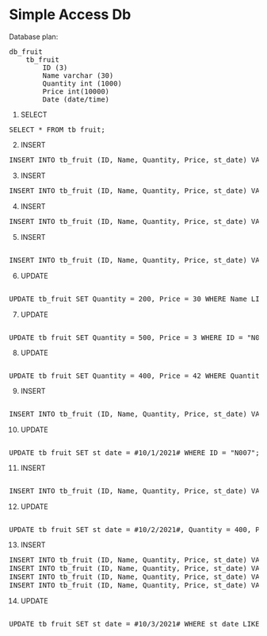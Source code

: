 # Simple Access Db

Database plan: 
<pre>
db_fruit
	tb_fruit
		ID (3)
		Name varchar (30)
		Quantity int (1000)
		Price int(10000)
		Date (date/time)
</pre>

1.	SELECT
<pre>
SELECT * FROM tb_fruit;
</pre>
2. INSERT
<pre>
INSERT INTO tb_fruit (ID, Name, Quantity, Price, st_date) VALUES ( "N003", "ละมุด", 40, 25, #6-7-2021# );
</pre> 
3.	INSERT 
<pre>
INSERT INTO tb_fruit (ID, Name, Quantity, Price, st_date) VALUES ( "N004", "ลำไย", 100, 4, #6-9-2021# ); 
</pre>

4.	INSERT 
<pre>
INSERT INTO tb_fruit (ID, Name, Quantity, Price, st_date) VALUES ( "N004", "ลำไย", 100, 4, #6-9-2021# ); 
</pre>

5.	INSERT 
<pre> 
INSERT INTO tb_fruit (ID, Name, Quantity, Price, st_date) VALUES ( "N006", "ส้มเขียวหวาน สายน้ำผึ้ง เบอร์ 5", 120, 65, #25-9-2021# ) ; 
</pre>


6.	UPDATE 
<pre> 
UPDATE tb_fruit SET Quantity = 200, Price = 30 WHERE Name LIKE "แอปเปิ้ล"; 
</pre>

7.	UPDATE 
<pre> 
UPDATE tb_fruit SET Quantity = 500, Price = 3 WHERE ID = "N004"; 
</pre>

8. UPDATE 
<pre> 
UPDATE tb_fruit SET Quantity = 400, Price = 42 WHERE Quantity = 170; 
</pre>

9.	INSERT 
<pre> 
INSERT INTO tb_fruit (ID, Name, Quantity, Price, st_date) VALUES ( "N007", "ส้มเขียวหวาน สายน้ำผึ้ง เบอร์ 6", 100, 75, #25-9-2021# ) ; 
</pre>

10.	UPDATE 
<pre> 
UPDATE tb_fruit SET st_date = #10/1/2021# WHERE ID = "N007"; 
</pre>

11.	INSERT 
<pre> 
INSERT INTO tb_fruit (ID, Name, Quantity, Price, st_date) VALUES ( "N008", "ส้มโอ ขาวน้ำผึ้ง - เล็ก", 50, 40, #25-9-2021# ); 
</pre>

12.	UPDATE 
<pre> 
UPDATE tb_fruit SET st_date = #10/2/2021#, Quantity = 400, Price=42 WHERE ID = "N008"; 
</pre>


13.  INSERT

<pre>
INSERT INTO tb_fruit (ID, Name, Quantity, Price, st_date) VALUES ( "N009", "ลำไย", 50, 4, #3-10-2021# );
INSERT INTO tb_fruit (ID, Name, Quantity, Price, st_date) VALUES ( "N010", "ส้มโอ ขาวน้ำผึ้ง - เล็ก", 20, 40, #3-10-2021# );
INSERT INTO tb_fruit (ID, Name, Quantity, Price, st_date) VALUES ( "N011", "ส้มเขียวหวาน สายน้ำผึ้ง เบอร์ 5", 60, 65, #3-10-2021#  );
INSERT INTO tb_fruit (ID, Name, Quantity, Price, st_date) VALUES ( "N012", "ส้มเขียวหวาน สายน้ำผึ้ง เบอร์ 6", 600, 75, #3-10-2021# ) ;
</pre>


14.	UPDATE 
<pre> 
UPDATE tb_fruit SET st_date = #10/3/2021# WHERE st_date LIKE #3-10-2021# 
</pre>

